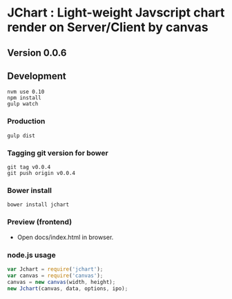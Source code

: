 
# JChart : Light-weight Javscript chart render on Server/Client by canvas

## Version 0.0.6

## Development
```
nvm use 0.10
npm install
gulp watch
```

### Production
```
gulp dist
```

### Tagging git version for bower
```
git tag v0.0.4
git push origin v0.0.4
```


### Bower install
```
bower install jchart
```

### Preview (frontend)
- Open docs/index.html in browser.

### node.js usage
```javascript
var Jchart = require('jchart');
var canvas = require('canvas');
canvas = new canvas(width, height);
new Jchart(canvas, data, options, ipo);
```
